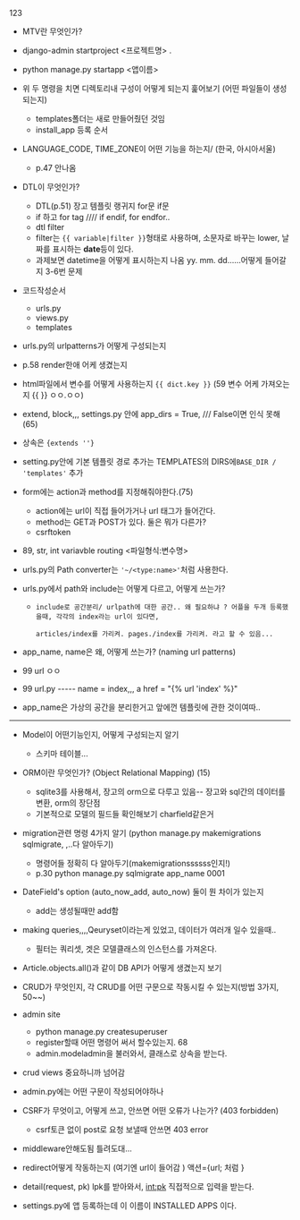 123

- MTV란 무엇인가?

- django-admin startproject <프로젝트명> .

- python manage.py startapp <앱이름>

- 위 두 명령을 치면 디렉토리내 구성이 어떻게 되는지 훑어보기 (어떤 파일들이 생성되는지)

  - templates폴더는 새로 만들어줬던 것임
  - install_app 등록 순서

- LANGUAGE_CODE, TIME_ZONE이 어떤 기능을 하는지/ (한국, 아시아서울)

  - p.47 안나옴

- DTL이 무엇인가?

  - DTL(p.51) 장고 템플릿 랭귀지 for문 if문
  - if 하고 for tag  ////   if endif, for endfor..
  - dtl filter
  - filter는 `{{ variable|filter }}`형태로 사용하며, 소문자로 바꾸는 lower, 날짜를 표시하는 **date**등이 있다.
  - 과제보면 datetime을 어떻게 표시하는지 나옴 yy. mm. dd......어떻게 들어갈지 3-6번 문제

- 코드작성순서

  - urls.py
  - views.py
  - templates

  

- urls.py의 urlpatterns가 어떻게 구성되는지

- p.58 render한애 어케 생겼는지

- html파일에서 변수를 어떻게 사용하는지 `{{ dict.key }}`  (59 변수 어케 가져오는지 {{  }} ㅇㅇ.ㅇㅇ)

  

- extend, block,,, settings.py 안에 app_dirs = True, /// False이면 인식 못해(65)
- 상속은 `{extends ''}`

- setting.py안에 기본 템플릿 경로 추가는 TEMPLATES의 DIRS에`BASE_DIR / 'templates'` 추가

- form에는 action과 method를 지정해줘야한다.(75)

  - action에는 url이 직접 들어가거나 url 태그가 들어간다.
  - method는 GET과 POST가 있다. 둘은 뭐가 다른가?
  - csrftoken

  

-  89, str, int variavble routing \<파일형식:변수명>

- urls.py의 Path converter는 `'~/<type:name>'`처럼 사용한다.

- urls.py에서 path와 include는 어떻게 다르고, 어떻게 쓰는가?

  - ```
    include로 공간분리/ urlpath에 대한 공간.. 왜 필요하냐 ? 어플을 두개 등록했을때, 각각의 index라는 url이 있다면, 
    
    articles/index를 가리켜. pages./index를 가리켜. 라고 할 수 있음...
    ```

- app_name, name은 왜, 어떻게 쓰는가? (naming url patterns)

- 99 url ㅇㅇ

- 99 url.py ----- name = index,,, a href = "{% url 'index' %}"

- app_name은 가상의 공간을 분리한거고 앞에껀 템플릿에 관한 것이여따..





---

- Model이 어떤기능인지, 어떻게 구성되는지 알기
  - 스키마 테이블...
- ORM이란 무엇인가? (Object Relational Mapping) (15)
  - sqlite3를 사용해서, 장고의 orm으로 다루고 있음-- 장고와 sql간의 데이터를 변환, orm의 장단점
  - 기본적으로 모델의 필드들 확인해보기 charfield같은거
- migration관련 명령 4가지 알기 (python manage.py makemigrations  sqlmigrate, ,..다 알아두기)
  - 명령어들 정확히 다 알아두기(makemigrationssssss인지!)
  - p.30 python manage.py sqlmigrate app_name 0001
- DateField's option (auto_now_add, auto_now) 둘이 뭔 차이가 있는지
  - add는 생성될때만 add함 
- making queries,,,,Qeuryset이라는게 있었고, 데이터가 여러개 일수 있을때..
  - 필터는 쿼리셋, 겟은 모델클래스의 인스턴스를 가져온다.
- Article.objects.all()과 같이 DB API가 어떻게 생겼는지 보기
- CRUD가 무엇인지, 각 CRUD를 어떤 구문으로 작동시킬 수 있는지(방법 3가지, 50~~)



- admin site
  - python manage.py createsuperuser
  - register할때 어떤 명령어 써서 할수있는지. 68
  - admin.modeladmin을 불러와서, 클래스로 상속을 받는다.
- crud views 중요하니까 넘어감
- admin.py에는 어떤 구문이 작성되어야하나
- CSRF가 무엇이고, 어떻게 쓰고, 안쓰면 어떤 오류가 나는가? (403 forbidden)
  - csrf토큰 없이 post로 요청 보낼때 안쓰면 403 error



- middleware안해도됨 틀려도대...

- redirect어떻게 작동하는지 (여기엔 url이 들어감 ) 액션={url; 처럼 }
- detail(request, pk) lpk를 받아와서, <int:pk>   직접적으로 입력을 받는다. 



- settings.py에 앱 등록하는데 이 이름이    INSTALLED APPS 이다.

